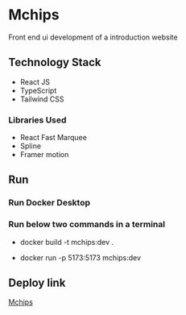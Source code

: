 
# Mchips

Front end ui development of a introduction website

## Technology Stack

- React JS
- TypeScript
- Tailwind CSS

### Libraries Used

 - React Fast Marquee
 - Spline
 - Framer motion


## Run

### Run Docker Desktop

### Run below two commands in a terminal

- docker build -t mchips:dev .


- docker run -p 5173:5173 mchips:dev



## Deploy link

 [Mchips](https://t00131-mchips.onrender.com/)


